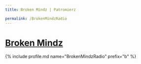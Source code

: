 ```yaml
---
title: Broken Mindz | Patromierz

permalink: /BrokenMindzRadio
---
```


# [Broken Mindz](https://patronite.pl/BrokenMindzRadio)

{% include profile.md name="BrokenMindzRadio" prefix="b" %}
